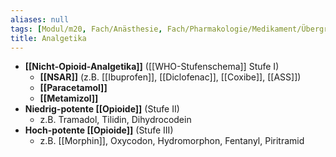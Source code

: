 ```yaml
---
aliases: null
tags: [Modul/m20, Fach/Anästhesie, Fach/Pharmakologie/Medikament/Übergruppe]
title: Analgetika
---
```

- **[[Nicht-Opioid-Analgetika]]** ([[WHO-Stufenschema]] Stufe I)
	- **[[NSAR]]** (z.B. [[Ibuprofen]], [[Diclofenac]], [[Coxibe]], [[ASS]])
	- **[[Paracetamol]]**
	- **[[Metamizol]]**
- **Niedrig-potente [[Opioide]]** (Stufe II)
	- z.B. Tramadol, Tilidin, Dihydrocodein
- **Hoch-potente [[Opioide]]** (Stufe III)
	- z.B. [[Morphin]], Oxycodon, Hydromorphon, Fentanyl, Piritramid